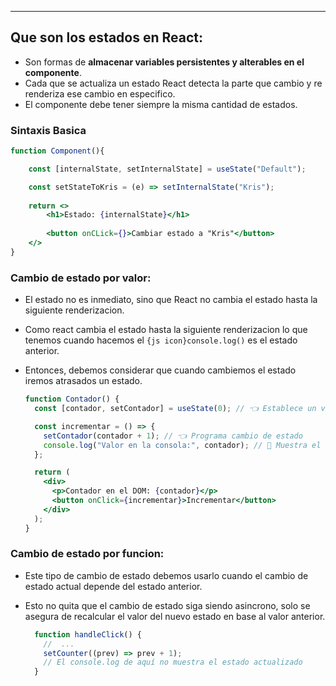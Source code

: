 
---
## Que son los estados en React:
- Son formas de **almacenar variables persistentes y alterables en el componente**.
- Cada que se actualiza un estado React detecta la parte que cambio y re renderiza ese cambio en especifico.
- El componente debe tener siempre la misma cantidad de estados.

### Sintaxis Basica
```jsx
function Component(){

	const [internalState, setInternalState] = useState("Default");

	const setStateToKris = (e) => setInternalState("Kris"); 
		
	return <>
		<h1>Estado: {internalState}</h1>
		
		<button onCLick={}>Cambiar estado a "Kris"</button>
	</>
}
```

### Cambio de estado por valor:
- El estado no es inmediato, sino que React no cambia el estado hasta la siguiente renderizacion.
- Como react cambia el estado hasta la siguiente renderizacion lo que tenemos cuando hacemos el `{js icon}console.log()` es el estado anterior.
- Entonces, debemos considerar que cuando cambiemos el estado iremos atrasados un estado.

	```jsx
	function Contador() {
	  const [contador, setContador] = useState(0); // 👈 Establece un valor por defecto
	
	  const incrementar = () => {
	    setContador(contador + 1); // 👈 Programa cambio de estado
	    console.log("Valor en la consola:", contador); // 🔴 Muestra el valor viejo
	  };
	
	  return (
	    <div>
	      <p>Contador en el DOM: {contador}</p>
	      <button onClick={incrementar}>Incrementar</button>
	    </div>
	  );
	}
	```


### Cambio de estado por funcion:
- Este tipo de cambio de estado debemos usarlo cuando el cambio de estado actual depende del estado anterior.
- Esto no quita que el cambio de estado siga siendo asincrono, solo se asegura de recalcular el valor del nuevo estado en base al valor anterior.

	```jsx
	  function handleClick() {
		//  ...
	    setCounter((prev) => prev + 1);  
	    // El console.log de aquí no muestra el estado actualizado
	  }
	
	```
